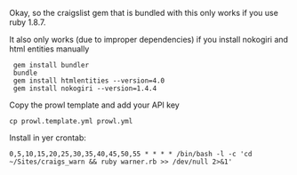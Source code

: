 Okay, so the craigslist gem that is bundled with this only works if you use ruby 1.8.7.

It also only works (due to improper dependencies) if you install nokogiri and html entities manually

	 gem install bundler
	 bundle
	 gem install htmlentities --version=4.0
	 gem install nokogiri --version=1.4.4

Copy the prowl template and add your API key

	cp prowl.template.yml prowl.yml
	
Install in yer crontab:

`0,5,10,15,20,25,30,35,40,45,50,55 * * * * /bin/bash -l -c 'cd ~/Sites/craigs_warn && ruby warner.rb >> /dev/null 2>&1'`